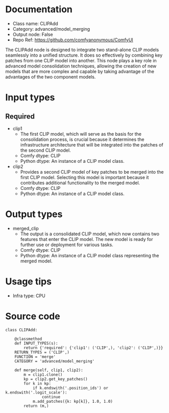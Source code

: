 # Documentation
- Class name: CLIPAdd
- Category: advanced/model_merging
- Output node: False
- Repo Ref: https://github.com/comfyanonymous/ComfyUI

The CLIPAdd node is designed to integrate two stand-alone CLIP models seamlessly into a unified structure. It does so effectively by combining key patches from one CLIP model into another. This node plays a key role in advanced model consolidation techniques, allowing the creation of new models that are more complex and capable by taking advantage of the advantages of the two component models.

# Input types
## Required
- clip1
    - The first CLIP model, which will serve as the basis for the consolidation process, is crucial because it determines the infrastructure architecture that will be integrated into the patches of the second CLIP model.
    - Comfy dtype: CLIP
    - Python dtype: An instance of a CLIP model class.
- clip2
    - Provides a second CLIP model of key patches to be merged into the first CLIP model. Selecting this model is important because it contributes additional functionality to the merged model.
    - Comfy dtype: CLIP
    - Python dtype: An instance of a CLIP model class.

# Output types
- merged_clip
    - The output is a consolidated CLIP model, which now contains two features that enter the CLIP model. The new model is ready for further use or deployment for various tasks.
    - Comfy dtype: CLIP
    - Python dtype: An instance of a CLIP model class representing the merged model.

# Usage tips
- Infra type: CPU

# Source code
```
class CLIPAdd:

    @classmethod
    def INPUT_TYPES(s):
        return {'required': {'clip1': ('CLIP',), 'clip2': ('CLIP',)}}
    RETURN_TYPES = ('CLIP',)
    FUNCTION = 'merge'
    CATEGORY = 'advanced/model_merging'

    def merge(self, clip1, clip2):
        m = clip1.clone()
        kp = clip2.get_key_patches()
        for k in kp:
            if k.endswith('.position_ids') or k.endswith('.logit_scale'):
                continue
            m.add_patches({k: kp[k]}, 1.0, 1.0)
        return (m,)
```